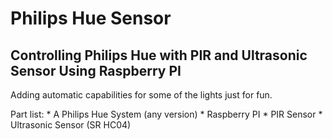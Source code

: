 Philips Hue Sensor
=======
## Controlling Philips Hue with PIR and Ultrasonic Sensor Using Raspberry PI

Adding automatic capabilities for some of the lights just for fun.

Part list:
	* A Philips Hue System (any version)
	* Raspberry PI
	* PIR Sensor
	* Ultrasonic Sensor (SR HC04)

